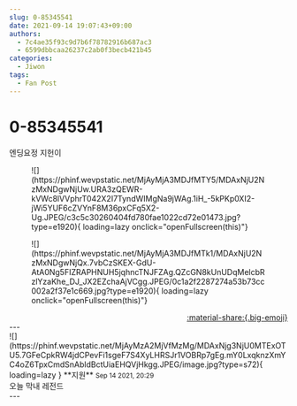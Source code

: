 ```yaml
---
slug: 0-85345541
date: 2021-09-14 19:07:43+09:00
authors:
  - 7c4ae35f93c9d7b6f78782916b687ac3
  - 6599dbbcaa26237c2ab0f3becb421b45
categories:
  - Jiwon
tags:
  - Fan Post
---
```


# 0-85345541

<div class="post-container" markdown="1">
<div class="content-container md-sidebar__scrollwrap" markdown="1">

엔딩요정 지헌이
<figure markdown="1">
![](https://phinf.wevpstatic.net/MjAyMjA3MDJfMTY5/MDAxNjU2NzMxNDgwNjUw.URA3zQEWR-kVWc8lVVphrT042X2I7TyndWIMgNa9jWAg.1iH_-5kPKp0XI2-jWi5YUF6cZVYnF8M36pxCFq5X2-Ug.JPEG/c3c5c30260404fd780fae1022cd72e01473.jpg?type=e1920){ loading=lazy onclick="openFullscreen(this)"}
</figure>

<figure markdown="1">
![](https://phinf.wevpstatic.net/MjAyMjA3MDJfMTk1/MDAxNjU2NzMxNDgwNjQx.7vbCzSKEX-GdU-AtA0Ng5FIZRAPHNUH5jqhncTNJFZAg.QZcGN8kUnUDqMelcbRzlYzaKhe_DJ_JX2EZchaAjVCgg.JPEG/0c1a2f2287274a53b73cc002a2f37e1c669.jpg?type=e1920){ loading=lazy onclick="openFullscreen(this)"}
</figure>


</div>
</div>

<div style="text-align: right;" markdown="1">
<a href="https://weverse.io/fromis9/fanpost/0-85345541" style="text-align: right;">:material-share:{.big-emoji}</a>
</div>
---

<div class="comments-container md-sidebar__scrollwrap" markdown="1">
<div class="comment" markdown="1">
<div class='id-container' markdown="1">
![](https://phinf.wevpstatic.net/MjAyMzA2MjVfMzMg/MDAxNjg3NjU0MTExOTU5.7GFeCpkRW4jdCPevFi1sgeF7S4XyLHRSJr1VOBRp7gEg.mY0LxqknzXmYC4oZ6TpxCmdSnAbldBctUiaEHQVjHkgg.JPEG/image.jpg?type=s72){ loading=lazy }
**<span class="artist">지원</span>** <small>Sep 14 2021, 20:29</small><br>
</div>
<div class='comment-body' markdown="1">
오늘 막내 레전드
</div>
</div>
</div>
---

